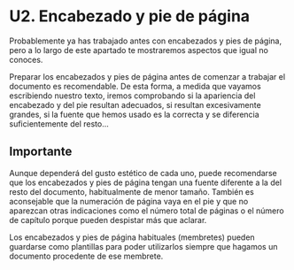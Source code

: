 # U2. Encabezado y pie de página

Probablemente ya has trabajado antes con encabezados y pies de página, pero a lo largo de este apartado te mostraremos aspectos que igual no conoces.

Preparar los encabezados y pies de página antes de comenzar a trabajar el documento es recomendable. De esta forma, a medida que vayamos escribiendo nuestro texto, iremos comprobando si la apariencia del encabezado y del pie resultan adecuados, si resultan excesivamente grandes, si la fuente que hemos usado es la correcta y se diferencia suficientemente del resto...  

## Importante

Aunque dependerá del gusto estético de cada uno, puede recomendarse que los encabezados y pies de página tengan una fuente diferente a la del resto del documento, habitualmente de menor tamaño. También es aconsejable que la numeración de página vaya en el pie y que no aparezcan otras indicaciones como el número total de páginas o el número de capítulo porque pueden despistar más que aclarar.

Los encabezados y pies de página habituales (membretes) pueden guardarse como plantillas para poder utilizarlos siempre que hagamos un documento procedente de ese membrete.